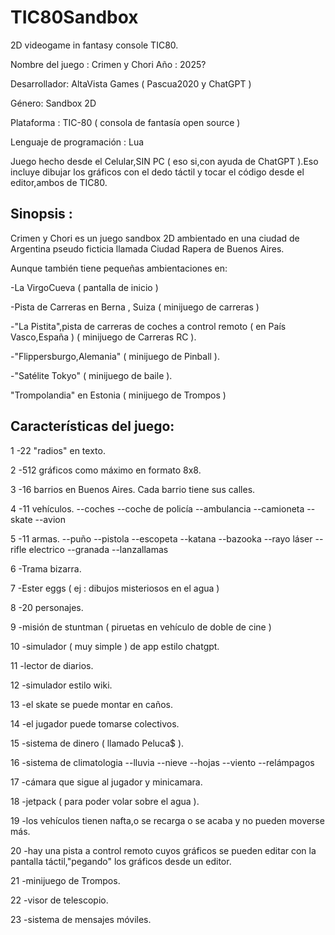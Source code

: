 # TIC80Sandbox
2D videogame in fantasy console TIC80.

Nombre del juego : Crimen y Chori
Año : 2025?

Desarrollador:
AltaVista Games
( Pascua2020 y ChatGPT )

Género: Sandbox 2D

Plataforma : TIC-80 ( consola de fantasía open source )

Lenguaje de programación : Lua

Juego hecho desde el Celular,SIN PC ( eso si,con ayuda de ChatGPT ).Eso incluye dibujar los gráficos con el dedo táctil y tocar el código desde el editor,ambos de TIC80.

## Sinopsis : 

Crimen y Chori es un juego sandbox 2D ambientado en una ciudad de Argentina pseudo ficticia llamada Ciudad Rapera de Buenos Aires.

Aunque también tiene pequeñas ambientaciones en:

-La VirgoCueva ( pantalla de inicio )

-Pista de Carreras en Berna , Suiza
( minijuego de carreras )

-"La Pistita",pista de carreras de coches a control remoto ( en País Vasco,España ) ( minijuego de Carreras RC ).

-"Flippersburgo,Alemania" ( minijuego de Pinball ).

-"Satélite Tokyo" ( minijuego de baile ).

"Trompolandia" en Estonia ( minijuego de Trompos )

## Características del juego:

1
-22 "radios" en texto.

2
-512 gráficos como máximo en formato 8x8.

3
-16 barrios en Buenos Aires.
Cada barrio tiene sus calles.

4
-11 vehículos.
--coches
--coche de policía
--ambulancia
--camioneta
--skate
--avion

5
-11 armas.
--puño
--pistola
--escopeta
--katana
--bazooka
--rayo láser
--rifle electrico
--granada
--lanzallamas

6
-Trama bizarra.

7
-Ester eggs ( ej : dibujos misteriosos en el agua )

8
-20 personajes.

9
-misión de stuntman ( piruetas en vehículo de doble de cine )

10
-simulador ( muy simple ) de app estilo chatgpt.

11
-lector de diarios.

12
-simulador estilo wiki.

13
-el skate se puede montar en caños.

14
-el jugador puede tomarse colectivos.

15
-sistema de dinero ( llamado Peluca$ ).

16
-sistema de climatologia
--lluvia
--nieve
--hojas
--viento
--relámpagos

17
-cámara que sigue al jugador y minicamara.

18
-jetpack ( para poder volar sobre el agua ).

19
-los vehículos tienen nafta,o se recarga o se acaba y no pueden moverse más.

20
-hay una pista a control remoto cuyos gráficos se pueden editar con la pantalla táctil,"pegando" los gráficos desde un editor.

21
-minijuego de Trompos.

22
-visor de telescopio.

23
-sistema de mensajes móviles.

